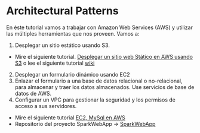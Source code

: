 # Architectural Patterns
En éste tutorial vamos a trabajar con Amazon Web Services (AWS) y utilizar las múltiples herramientas que nos proveen.
Vamos a: 
1. Desplegar un sitio estático usando S3.
- Mire el siguiente tutorial. [Desplegar un sitio web Stático en AWS usando S3](https://www.youtube.com/watch?v=f325oL9Zunw) 
  o lee el siguiente tutorial [wiki](https://github.com/jcamilovelandiab/ArchitecturalPatternsAWS/wiki/Deploying-a-static-website-on-AWS)
2. Desplegar un formulario dinámico usando EC2
3. Enlazar el formulario a una base de datos relacional o no-relacional, para almacenar y traer los datos almacenados. Use servicios de base de datos de AWS.
4. Configurar un VPC para gestionar la seguridad y los permisos de acceso a sus servidores.

- Mire el siguiente tutorial [EC2, MySql en AWS](https://www.youtube.com/watch?v=QzbjZ304Ff4&feature=youtu.be)
- Repositorio del proyecto SparkWebApp -> [SparkWebApp](https://github.com/jcamilovelandiab/SparkWebAppMySQL-AWS)


